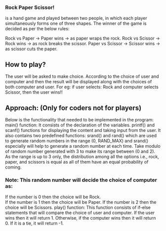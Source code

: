 ### Rock Paper Scissor! 

is a hand game and played between two people, in which each player simultaneously forms one of three shapes. The winner of the game is decided as per the below rules:

Rock vs Paper -> Paper wins ->  as paper wraps the rock.
Rock vs Scissor -> Rock wins ->  as rock breaks the scissor.
Paper vs Scissor -> Scissor wins ->  as scissor cuts the paper.

## How to play?

The user will be asked to make choice.
According to the choice of user and computer and then the result will be displayed along with the choices of both computer and user.
For eg: if user selects: Rock and computer selects Scissor, then the user wins!!

## Approach: (Only for coders not for players)
Below is the functionality that needed to be implemented in the program:
main() function: 
It consists of the declaration of the variables.
printf() and scanf() functions for displaying the content and taking input from the user. It also contains  two predefined functions:
srand() and rand() which are used to generate random numbers in the range (0, RAND_MAX) and srand() especially will help to generate a random number at each time.
Take modulo of random number generated with 3 to make its range between (0 and 2).
As the range is up to 3 only, the distribution among all the options i.e., rock, paper, and scissors is equal as all of them have an equal probability of coming.

### Note: This random number will decide the choice of computer as:

If the number is  0 then the choice will be Rock.<br>
If the number is 1  then the choice will be Paper.
If the number is 2 then the choice will be Scissors.
play() function: This function consists of if-else statements that will compare the choice of user and computer. If the user wins then it will return 1. Otherwise, if the computer wins then it will return 0. If it is a tie, it will return -1.

